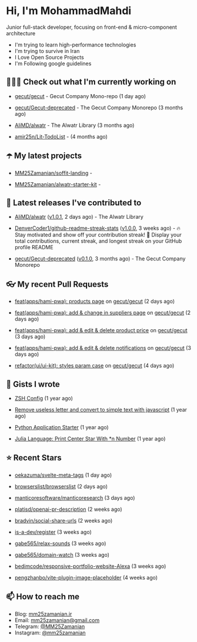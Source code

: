 # Hi, I'm MohammadMahdi

Junior full-stack developer, focusing on front-end & micro-component architecture

- I'm trying to learn high-performance technologies
- I'm trying to survive in Iran
- I Love Open Source Projects
- I'm Following google guidelines

## 👨🏻‍💻 Check out what I'm currently working on



- [gecut/gecut](https://github.com/gecut/gecut) - Gecut Company Mono-repo (1 day ago)

- [gecut/Gecut-deprecated](https://github.com/gecut/Gecut-deprecated) - The Gecut Company Monorepo (3 months ago)

- [AliMD/alwatr](https://github.com/AliMD/alwatr) - The Alwatr Library (3 months ago)

- [amir25n/Lit-TodoList](https://github.com/amir25n/Lit-TodoList) -  (4 months ago)

## ☂️ My latest projects



- [MM25Zamanian/soffit-landing](https://github.com/MM25Zamanian/soffit-landing) - 

- [MM25Zamanian/alwatr-starter-kit](https://github.com/MM25Zamanian/alwatr-starter-kit) - 

## 🎉 Latest releases I've contributed to



- [AliMD/alwatr](https://github.com/AliMD/alwatr) ([v1.0.1](https://github.com/AliMD/alwatr/releases/tag/v1.0.1), 2 days ago) - The Alwatr Library

- [DenverCoder1/github-readme-streak-stats](https://github.com/DenverCoder1/github-readme-streak-stats) ([v1.0.0](https://github.com/DenverCoder1/github-readme-streak-stats/releases/tag/v1.0.0), 3 weeks ago) - 🔥 Stay motivated and show off your contribution streak! 🌟 Display your total contributions, current streak, and longest streak on your GitHub profile README

- [gecut/Gecut-deprecated](https://github.com/gecut/Gecut-deprecated) ([v0.1.0](https://github.com/gecut/Gecut-deprecated/releases/tag/v0.1.0), 3 months ago) - The Gecut Company Monorepo

## 👓 My recent Pull Requests



- [feat(apps/hami-pwa): products page](https://github.com/gecut/gecut/pull/216) on [gecut/gecut](https://github.com/gecut/gecut) (2 days ago)

- [feat(apps/hami-pwa): add &amp; change in suppliers page](https://github.com/gecut/gecut/pull/210) on [gecut/gecut](https://github.com/gecut/gecut) (2 days ago)

- [feat(apps/hami-pwa): add &amp; edit &amp; delete product price](https://github.com/gecut/gecut/pull/209) on [gecut/gecut](https://github.com/gecut/gecut) (3 days ago)

- [feat(apps/hami-pwa): add &amp; edit &amp; delete notifications](https://github.com/gecut/gecut/pull/203) on [gecut/gecut](https://github.com/gecut/gecut) (3 days ago)

- [refactor(ui/ui-kit): styles param case](https://github.com/gecut/gecut/pull/202) on [gecut/gecut](https://github.com/gecut/gecut) (4 days ago)

## 📓 Gists I wrote



- [ZSH Config](https://gist.github.com/fc1960135cf54fd5fae966c637455ffe) (1 year ago)

- [Remove useless letter and convert to simple text with javascript](https://gist.github.com/2249ec3b4dfe1de7693d6412beeba5a0) (1 year ago)

- [Python Application Starter](https://gist.github.com/0d120f8dde7a95ad33bc1fa160975df6) (1 year ago)

- [Julia Language: Print Center Star With *n Number](https://gist.github.com/b04a84f77b7946162c81409eeae904ad) (1 year ago)

## ⭐ Recent Stars



- [oekazuma/svelte-meta-tags](https://github.com/oekazuma/svelte-meta-tags) (1 day ago)

- [browserslist/browserslist](https://github.com/browserslist/browserslist) (2 days ago)

- [manticoresoftware/manticoresearch](https://github.com/manticoresoftware/manticoresearch) (3 days ago)

- [platisd/openai-pr-description](https://github.com/platisd/openai-pr-description) (2 weeks ago)

- [bradvin/social-share-urls](https://github.com/bradvin/social-share-urls) (2 weeks ago)

- [is-a-dev/register](https://github.com/is-a-dev/register) (3 weeks ago)

- [gabe565/relax-sounds](https://github.com/gabe565/relax-sounds) (3 weeks ago)

- [gabe565/domain-watch](https://github.com/gabe565/domain-watch) (3 weeks ago)

- [bedimcode/responsive-portfolio-website-Alexa](https://github.com/bedimcode/responsive-portfolio-website-Alexa) (3 weeks ago)

- [pengzhanbo/vite-plugin-image-placeholder](https://github.com/pengzhanbo/vite-plugin-image-placeholder) (4 weeks ago)

## 📫 How to reach me

- Blog: [mm25zamanian.ir](https://mm25zamanian.ir)
- Email: [mm25zamanian@gmail.com](mailto://mm25zamanian@gmail.com)
- Telegram: [@MM25Zamanian](https://t.me/MM25Zamanian)
- Instagram: [@mm25zamanian](https://instagram.com/mm25zamanian)
